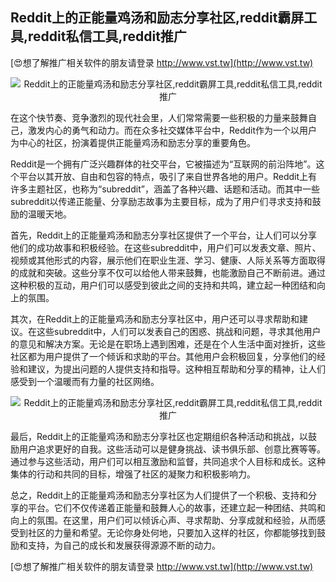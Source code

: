 ## **Reddit上的正能量鸡汤和励志分享社区,reddit霸屏工具,reddit私信工具,reddit推广**

[😍想了解推广相关软件的朋友请登录 http://www.vst.tw](http://www.vst.tw)

 <center><img src="https://vst.tw/MP4/tuiguang/png/8.png" alt="Reddit上的正能量鸡汤和励志分享社区,reddit霸屏工具,reddit私信工具,reddit推广"></center>

在这个快节奏、竞争激烈的现代社会里，人们常常需要一些积极的力量来鼓舞自己，激发内心的勇气和动力。而在众多社交媒体平台中，Reddit作为一个以用户为中心的社区，扮演着提供正能量鸡汤和励志分享的重要角色。

Reddit是一个拥有广泛兴趣群体的社交平台，它被描述为“互联网的前沿阵地”。这个平台以其开放、自由和包容的特点，吸引了来自世界各地的用户。Reddit上有许多主题社区，也称为“subreddit”，涵盖了各种兴趣、话题和活动。而其中一些subreddit以传递正能量、分享励志故事为主要目标，成为了用户们寻求支持和鼓励的温暖天地。

首先，Reddit上的正能量鸡汤和励志分享社区提供了一个平台，让人们可以分享他们的成功故事和积极经验。在这些subreddit中，用户们可以发表文章、照片、视频或其他形式的内容，展示他们在职业生涯、学习、健康、人际关系等方面取得的成就和突破。这些分享不仅可以给他人带来鼓舞，也能激励自己不断前进。通过这种积极的互动，用户们可以感受到彼此之间的支持和共鸣，建立起一种团结和向上的氛围。

其次，在Reddit上的正能量鸡汤和励志分享社区中，用户还可以寻求帮助和建议。在这些subreddit中，人们可以发表自己的困惑、挑战和问题，寻求其他用户的意见和解决方案。无论是在职场上遇到困难，还是在个人生活中面对挫折，这些社区都为用户提供了一个倾诉和求助的平台。其他用户会积极回复，分享他们的经验和建议，为提出问题的人提供支持和指导。这种相互帮助和分享的精神，让人们感受到一个温暖而有力量的社区网络。

 <center><img src="https://vst.tw/MP4/tuiguang/png/3.png" alt="Reddit上的正能量鸡汤和励志分享社区,reddit霸屏工具,reddit私信工具,reddit推广"></center>

最后，Reddit上的正能量鸡汤和励志分享社区也定期组织各种活动和挑战，以鼓励用户追求更好的自我。这些活动可以是健身挑战、读书俱乐部、创意比赛等等。通过参与这些活动，用户们可以相互激励和监督，共同追求个人目标和成长。这种集体的行动和共同的目标，增强了社区的凝聚力和积极影响力。

总之，Reddit上的正能量鸡汤和励志分享社区为人们提供了一个积极、支持和分享的平台。它们不仅传递着正能量和鼓舞人心的故事，还建立起一种团结、共鸣和向上的氛围。在这里，用户们可以倾诉心声、寻求帮助、分享成就和经验，从而感受到社区的力量和希望。无论你身处何地，只要加入这样的社区，你都能够找到鼓励和支持，为自己的成长和发展获得源源不断的动力。

[😍想了解推广相关软件的朋友请登录 http://www.vst.tw](http://www.vst.tw)



